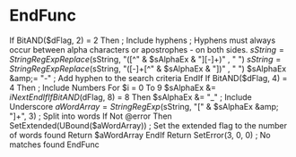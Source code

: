 # EndFunc
If BitAND($dFlag, 2) = 2 Then ; Include hyphens         ; Hyphens must always occur between alpha characters or apostrophes - on both sides.         $sString = StringRegExpReplace($sString, "([^" &amp; $sAlphaEx &amp; "][-]+)" , " ")         $sString = StringRegExpReplace($sString, "([-]+[^" &amp; $sAlphaEx &amp; "])" , " ")         $sAlphaEx &amp;= "-" ; Add hyphen to the search criteria     EndIf      If BitAND($dFlag, 4) = 4 Then ; Include Numbers         For $i = 0 To 9             $sAlphaEx &amp;= $i         Next     EndIf      If BitAND($dFlag, 8) = 8 Then $sAlphaEx &amp;= "_" ; Include Underscore      $aWordArray = StringRegExp($sString, "[" &amp; $sAlphaEx &amp; "]+", 3) ; Split into words     If Not @error Then         SetExtended(UBound($aWordArray)) ; Set the extended flag to the number of words found         Return $aWordArray     EndIf      Return SetError(3, 0, 0) ; No matches found EndFunc
